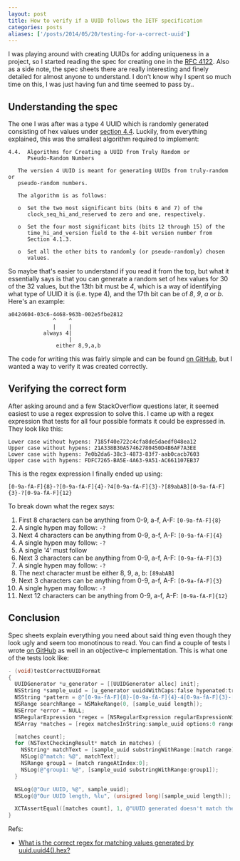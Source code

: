 ```yaml
---
layout: post
title: How to verify if a UUID follows the IETF specification
categories: posts
aliases: ['/posts/2014/05/20/testing-for-a-correct-uuid']
---
```


I was playing around with creating UUIDs for adding uniqueness in a project, so I started reading the spec for creating one in the [RFC 4122][1]. Also as a side note, the spec sheets there are really interesting and finely detailed for almost anyone to understand. I don't know why I spent so much time on this, I was just having fun and time seemed to pass by..

## Understanding the spec

The one I was after was a type 4 UUID which is randomly generated consisting of hex values under [section 4.4][2]. Luckily, from everything explained, this was the smallest algorithm required to implement:

~~~
4.4.  Algorithms for Creating a UUID from Truly Random or
      Pseudo-Random Numbers

   The version 4 UUID is meant for generating UUIDs from truly-random or
   pseudo-random numbers.

   The algorithm is as follows:

   o  Set the two most significant bits (bits 6 and 7) of the
      clock_seq_hi_and_reserved to zero and one, respectively.

   o  Set the four most significant bits (bits 12 through 15) of the
      time_hi_and_version field to the 4-bit version number from
      Section 4.1.3.

   o  Set all the other bits to randomly (or pseudo-randomly) chosen
      values.
~~~

So maybe that's easier to understand if you read it from the top, but what it essentially says is that you can generate a random set of hex values for 30 of the 32 values, but the 13th bit must be *4*, which is a way of identifying what type of UUID it is (i.e. type 4), and the 17th bit can be of *8*, *9*, *a* or *b*. Here's an example:

~~~
a0424604-03c6-4468-963b-002e5fbe2812
              ^    ^
              |    |
           always 4|
                   |
               either 8,9,a,b
~~~

The code for writing this was fairly simple and can be found [on GitHub][3], but I wanted a way to verify it was created correctly.

## Verifying the correct form

After asking around and a few StackOverflow questions later, it seemed easiest to use a regex expression to solve this. I came up with a regex expression that tests for all four possible formats it could be expressed in. They look like this:

~~~
Lower case without hypens: 7185f40e722c4cfa8de5daedf048ea12
Upper case without hypens: 21A338B30A57462780450D4B6AF7A3EE
Lower case with hypens: 7e0b2da6-38c3-4873-83f7-aab0cacb7603
Upper case with hypens: FDFC7265-BA5E-4A63-9A51-AC661107EB37
~~~

This is the regex expression I finally ended up using:

~~~
[0-9a-fA-F]{8}-?[0-9a-fA-F]{4}-?4[0-9a-fA-F]{3}-?[89abAB][0-9a-fA-F]{3}-?[0-9a-fA-F]{12}
~~~

To break down what the regex says:

 1. First 8 characters can be anything from 0-9, a-f, A-F: `[0-9a-fA-F]{8}`
 2. A single hypen may follow: `-?`
 3. Next 4 characters can be anything from 0-9, a-f, A-F: `[0-9a-fA-F]{4}`
 4. A single hypen may follow: `-?`
 5. A single '4' must follow
 6. Next 3 characters can be anything from 0-9, a-f, A-F: `[0-9a-fA-F]{3}`
 7. A single hypen may follow: `-?`
 8. The next character must be either 8, 9, a, b: `[89abAB]`
 9. Next 3 characters can be anything from 0-9, a-f, A-F: `[0-9a-fA-F]{3}`
 10. A single hypen may follow: `-?`
 11. Next 12 characters can be anything from 0-9, a-f, A-F: `[0-9a-fA-F]{12}`

## Conclusion
Spec sheets explain everything you need about said thing even though they look ugly and seem too monotinous to read. You can find a couple of tests I wrote [on GitHub][5] as well in an objective-c implementation. This is what one of the tests look like:

~~~ objective-c
- (void)testCorrectUUIDFormat
{
  UUIDGenerator *u_generator = [[UUIDGenerator alloc] init];
  NSString *sample_uuid = [u_generator uuid4WithCaps:false hypenated:true];
  NSString *pattern = @"[0-9a-fA-F]{8}-[0-9a-fA-F]{4}-4[0-9a-fA-F]{3}-[89abAB][0-9a-fA-F]{3}-[0-9a-fA-F]{12}";
  NSRange searchRange = NSMakeRange(0, [sample_uuid length]);
  NSError *error = NULL;
  NSRegularExpression *regex = [NSRegularExpression regularExpressionWithPattern:pattern options:0 error:&error];
  NSArray *matches = [regex matchesInString:sample_uuid options:0 range:searchRange];

  [matches count];
  for (NSTextCheckingResult* match in matches) {
    NSString* matchText = [sample_uuid substringWithRange:[match range]];
    NSLog(@"match: %@", matchText);
    NSRange group1 = [match rangeAtIndex:0];
    NSLog(@"group1: %@", [sample_uuid substringWithRange:group1]);
  }

  NSLog(@"Our UUID, %@", sample_uuid);
  NSLog(@"Our UUID length, %lu", (unsigned long)[sample_uuid length]);

  XCTAssertEqual([matches count], 1, @"UUID generated doesn't match the type 4 UUID RFC");
}
~~~

Refs:

- [What is the correct regex for matching values generated by uuid.uuid4().hex?][4]

[1]: https://tools.ietf.org/html/rfc4122
[2]: https://tools.ietf.org/html/rfc4122#section-4.4
[3]: https://github.com/jonalmeida/UUIDGenerator
[4]: http://stackoverflow.com/questions/11384589/what-is-the-correct-regex-for-matching-values-generated-by-uuid-uuid4-hex
[5]: https://github.com/jonalmeida/UUIDGenerator/blob/master/UUIDGeneratorTests/UUIDGeneratorTests.m
